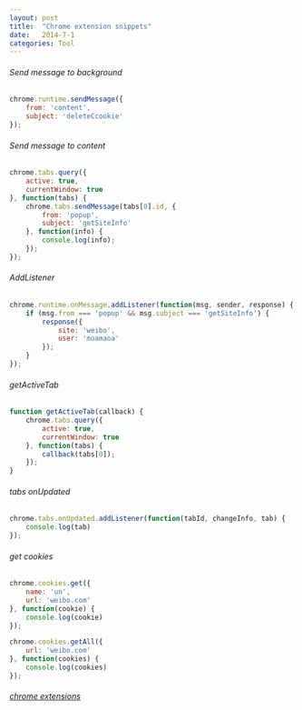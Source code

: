```yaml
---
layout: post
title:  "Chrome extension snippets"
date:   2014-7-1
categories: Tool
---
```


###### Send message to background

```js
chrome.runtime.sendMessage({
    from: 'content',
    subject: 'deleteCcookie'
});
```

###### Send message to content

```js
chrome.tabs.query({
    active: true,
    currentWindow: true
}, function(tabs) {
    chrome.tabs.sendMessage(tabs[0].id, {
        from: 'popup',
        subject: 'getSiteInfo'
    }, function(info) {
        console.log(info);
    });
});
```

###### AddListener

```js
chrome.runtime.onMessage.addListener(function(msg, sender, response) {
    if (msg.from === 'popup' && msg.subject === 'getSiteInfo') {
        response({
            site: 'weibo',
            user: 'moamaoa'
        });
    }
});
```

###### getActiveTab

```js
function getActiveTab(callback) {
    chrome.tabs.query({
        active: true,
        currentWindow: true
    }, function(tabs) {
        callback(tabs[0]);
    });
}
```

###### tabs onUpdated

```js
chrome.tabs.onUpdated.addListener(function(tabId, changeInfo, tab) {
    console.log(tab)
});
```

###### get cookies

```js
chrome.cookies.get({
    name: 'un',
    url: 'weibo.com'
}, function(cookie) {
    console.log(cookie)
});
```

```js
chrome.cookies.getAll({
    url: 'weibo.com'
}, function(cookies) {
    console.log(cookies)
});
```

###### [chrome extensions](https://developer.chrome.com/extensions)
